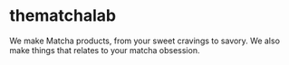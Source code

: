 # thematchalab
We make Matcha products, from your sweet cravings to savory. We also make things that relates to your matcha obsession. 
